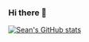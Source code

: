 ### Hi there 👋

[![Sean's GitHub stats](https://github-readme-stats.vercel.app/api?username=SeanEmmers)](https://github.com/SeanEmmers/github-readme-stats)


<!--
**SeanEmmers/SeanEmmers** is a ✨ _special_ ✨ repository because its `README.md` (this file) appears on your GitHub profile.

Here are some ideas to get you started:

- 🔭 I’m currently working on ...
- 🌱 I’m currently learning ...
- 👯 I’m looking to collaborate on ...
- 🤔 I’m looking for help with ...
- 💬 Ask me about ...
- 📫 How to reach me: ...
- 😄 Pronouns: ...
- ⚡ Fun fact: ...
-->
